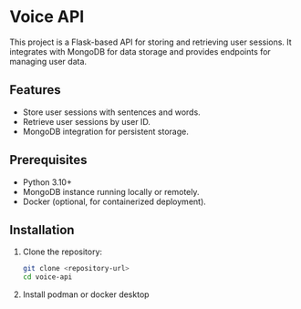 # Voice API

This project is a Flask-based API for storing and retrieving user sessions. It integrates with MongoDB for data storage and provides endpoints for managing user data.

## Features
- Store user sessions with sentences and words.
- Retrieve user sessions by user ID.
- MongoDB integration for persistent storage.

## Prerequisites
- Python 3.10+
- MongoDB instance running locally or remotely.
- Docker (optional, for containerized deployment).

## Installation

1. Clone the repository:
   ```bash
   git clone <repository-url>
   cd voice-api
   ```

2. Install podman or docker desktop